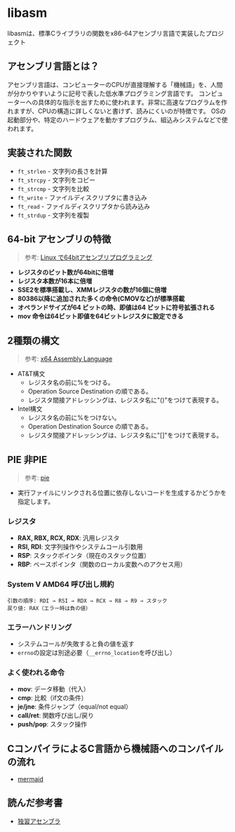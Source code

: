# libasm

libasmは、標準Cライブラリの関数をx86-64アセンブリ言語で実装したプロジェクト

## アセンブリ言語とは？
アセンブリ言語は、コンピューターのCPUが直接理解する「機械語」を、人間が分かりやすいように記号で表した低水準プログラミング言語です。
コンピューターへの具体的な指示を出すために使われます。非常に高速なプログラムを作れますが、CPUの構造に詳しくないと書けず、読みにくいのが特徴です。
OSの起動部分や、特定のハードウェアを動かすプログラム、組込みシステムなどで使われます。

## 実装された関数

- `ft_strlen` - 文字列の長さを計算
- `ft_strcpy` - 文字列をコピー  
- `ft_strcmp` - 文字列を比較
- `ft_write` - ファイルディスクリプタに書き込み
- `ft_read` - ファイルディスクリプタから読み込み
- `ft_strdup` - 文字列を複製

## 64-bit アセンブリの特徴

> 参考: [Linux で64bitアセンブリプログラミング](https://www.mztn.org/lxasm64/amd00.html)

- **レジスタのビット数が64bitに倍増**
- **レジスタ本数が16本に倍増**
- **SSE2を標準搭載し、XMMレジスタの数が16個に倍増**
- **80386以降に追加された多くの命令(CMOVなど)が標準搭載**
- **オペランドサイズが64 ビットの時、即値は64 ビットに符号拡張される**
- **mov 命令は64ビット即値を64ビットレジスタに設定できる**

## 2種類の構文
> 参考: [x64 Assembly Language](https://ynitta.com/class/arch/pdf/x64.pdf)
- AT&T構文
	- レジスタ名の前に%をつける。
	- Operation Source Destination の順である。
	- レジスタ間接アドレッシングは、レジスタ名に"()"をつけて表現する。
- Intel構文
	- レジスタ名の前に%をつけない。
	- Operation Destination Source の順である。
	- レジスタ間接アドレッシングは、レジスタ名に"[]"をつけて表現する。

## PIE 非PIE
> 参考: [pie](https://jp.xlsoft.com/documents/intel/compiler/18/cpp_18_win_lin/GUID-EFCC2954-F3C9-4A85-A227-62B30A077109.html)
- 実行ファイルにリンクされる位置に依存しないコードを生成するかどうかを指定します。

### レジスタ
- **RAX, RBX, RCX, RDX**: 汎用レジスタ
- **RSI, RDI**: 文字列操作やシステムコール引数用
- **RSP**: スタックポインタ（現在のスタック位置）
- **RBP**: ベースポインタ（関数のローカル変数へのアクセス用）

### System V AMD64 呼び出し規約
```
引数の順序: RDI → RSI → RDX → RCX → R8 → R9 → スタック
戻り値: RAX（エラー時は負の値）
```

### エラーハンドリング
- システムコールが失敗すると負の値を返す
- `errno`の設定は別途必要（`__errno_location`を呼び出し）

### よく使われる命令
- **mov**: データ移動（代入）
- **cmp**: 比較（if文の条件）
- **je/jne**: 条件ジャンプ（equal/not equal）
- **call/ret**: 関数呼び出し/戻り
- **push/pop**: スタック操作
## CコンパイラによるC言語から機械語へのコンパイルの流れ
- [mermaid](https://mermaid.live/edit#pako:eNqlVF1L21AY_ivheFtL82HahCHY9BN2td2t9SJtUhtMkxJTpisFe3KholDHtu5iQ7Hb0La4DWTgmO7PnDXWf7GTk6zRC7e1DYE8532fj5yE8zZB2VRUIII1S65XqcdPigaFr5UCgtfIuULwO4IXHnD2HpWsZWl8tj0eHK1Si4vLVLI5On876nwan35wjw5vnTOP4Z7uu92dSanl-yWJQCr8ujy_7b4an5zddH56bH89uu6NrjqrPlUi1FTBfb992-6PDrrYJWilSCv9Py5pQs0UJm9_8_rY3T0MvTKEkH1gnwj2EPyBHFzqImcQ7NpXZokyV7jP6QfdHOnmcXfg1eElgqcIfkHOLnLeIHiC4EfkDMmX6h-7va--r6_dsLd0lVqhKpquiwuVSiWyYVvmuiousCwb4MXnmmJXRaa-GbE2xSXvseU97jokAwdFUf7qcFcjzZ2amiE1PXdqZobU7NypuRlS8zOm-h66Zqw_JT4xKlCXdLm8_kBkSKenozPT0dnp6Nx09KXp6Px09Pi_6MHfa5T84Th6d0FHWUoikwLfL8lZ7qP2EMFdBPeD4Yja-wjuTU43al-i9uf7miGuuN_aCB74Ed6laJZatjXTmAxhMohDmAyhFMJUCNMhzIQwG8JcCPM-VA0FRPDs1xQg2lZDjYCaatVkbwmaHqUI7KpaU4tAxFBRK3JDt4ugaLSwrC4bz0yz9kdpmY21KhArsr6BV426IttqSpPxt6tNqhYOVC3JbBg2EOm4QEyA2ASbQBSiAsMxtMDHeXqJp5l4BGwBMcFHOYHnYyyucXQsTrci4AVJjUUTNENzDB9jEizLMZzQ-g3gA5cD)


## 読んだ参考書
- [独習アセンブラ](https://www.shoeisha.co.jp/book/detail/9784798170299)
